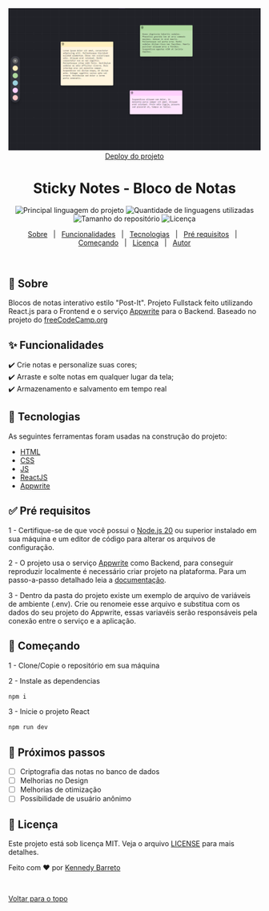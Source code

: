 <div align="center" id="top"> 


<img src="screenshot.png" alt="Sticy Notes Homepage" href="https://sticky-notes-psi-two.vercel.app/" />
 <a href="https://sticky-notes-psi-two.vercel.app/">Deploy do projeto</a></div>

<h1 align="center"> Sticky Notes - Bloco de Notas
 </h1>

<p align="center">
  <img alt="Principal linguagem do projeto" src="https://img.shields.io/github/languages/top/KennedyBarreto/sticky-notes?color=af0fff">

  <img alt="Quantidade de linguagens utilizadas" src="https://img.shields.io/github/languages/count/KennedyBarreto/sticky-notes?color=af0fff">

  <img alt="Tamanho do repositório" src="https://img.shields.io/github/repo-size/KennedyBarreto/sticky-notes?color=af0fff">

  <img alt="Licença" src="https://img.shields.io/github/license/KennedyBarreto/sticky-notes?color=af0fff">

</p>

<p align="center">
  <a href="#dart-sobre">Sobre</a> &#xa0; | &#xa0; 
  <a href="#sparkles-funcionalidades">Funcionalidades</a> &#xa0; | &#xa0;
  <a href="#rocket-tecnologias">Tecnologias</a> &#xa0; | &#xa0;
  <a href="#white_check_mark-pré-requisitos">Pré requisitos</a> &#xa0; | &#xa0;
  <a href="#checkered_flag-começando">Começando</a> &#xa0; | &#xa0;
  <a href="#memo-licença">Licença</a> &#xa0; | &#xa0;
  <a href="https://github.com/KennedyBarreto" target="_blank">Autor</a>
</p>

<br>

## :dart: Sobre

Blocos de notas interativo estilo "Post-It". Projeto Fullstack feito utilizando React.js para o Frontend e o serviço [Appwrite](https://appwrite.io/) para o Backend. Baseado no projeto do [freeCodeCamp.org](https://www.youtube.com/watch?v=yBThHM2pBbE)

## :sparkles: Funcionalidades

:heavy_check_mark: Crie notas e personalize suas cores; <br>
:heavy_check_mark: Arraste e solte notas em qualquer lugar da tela; <br>
:heavy_check_mark: Armazenamento e salvamento em tempo real<br>


## :rocket: Tecnologias

As seguintes ferramentas foram usadas na construção do projeto:

- [HTML](https://developer.mozilla.org/pt-BR/docs/Web/HTML)
- [CSS](https://developer.mozilla.org/pt-BR/docs/Web/CSS)
- [JS](https://developer.mozilla.org/pt-BR/docs/Web/JavaScript)
- [ReactJS](https://react.dev/)
- [Appwrite](https://appwrite.io/)

## :white_check_mark: Pré requisitos

1 - Certifique-se de que você possui o <a href="https://nodejs.org/en">Node.js 20</a>  ou superior instalado
em sua máquina e um editor de código para alterar os arquivos de configuração.

2 - O projeto usa o serviço [Appwrite](https://appwrite.io/) como Backend, para conseguir reproduzir localmente é necessário criar projeto na plataforma. Para um passo-a-passo detalhado leia a [documentação](https://appwrite.io/docs).

3 - Dentro da pasta do projeto existe um exemplo de arquivo de variáveis de ambiente (.env). Crie ou renomeie esse arquivo e substitua com os dados do seu projeto do Appwrite, essas variavéis serão responsáveis pela conexão entre o serviço e a aplicação.

## :checkered_flag: Começando

1 - Clone/Copie o repositório em sua máquina

2 - Instale as dependencias

```bash
npm i
```

3 - Inicie o projeto React

```bash
npm run dev
```

## :construction: Próximos passos
- [ ] Criptografia das notas no banco de dados
- [ ] Melhorias no Design
- [ ] Melhorias de otimização
- [ ] Possibilidade de usuário anônimo

## :memo: Licença

Este projeto está sob licença MIT. Veja o arquivo [LICENSE](LICENSE.md) para mais detalhes.

Feito com :heart: por <a href="https://github.com/KennedyBarreto" target="_blank">Kennedy Barreto</a>

&#xa0;

<a href="#top">Voltar para o topo</a>
